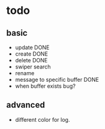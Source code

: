 # todo

## basic
* update   DONE
* create   DONE
* delete   DONE
* swiper search
* rename
* message to specific buffer  DONE
* when buffer exists bug?

## advanced
* different color for log.
